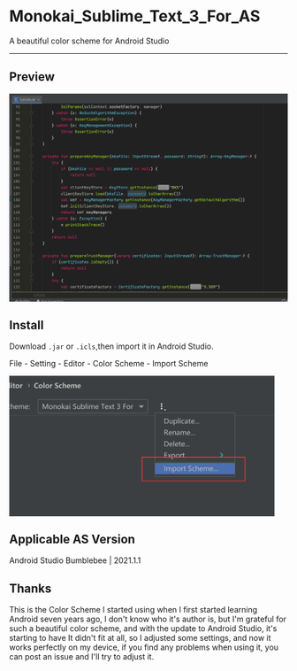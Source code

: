 # Monokai_Sublime_Text_3_For_AS
A beautiful color scheme for Android Studio

---
## Preview
<img 
    src="./preview.png" 
    width = "1200"  
    alt="Preview" 
    align=center />

## Install
Download `.jar` or `.icls`,then import it in Android Studio.

File - Setting - Editor - Color Scheme - Import Scheme

<img 
    src="./import.png" 
    width = "480"  
    alt="Preview" 
    align=center />

## Applicable AS Version

Android Studio Bumblebee | 2021.1.1

## Thanks
This is the Color Scheme I started using when I first started learning Android seven years ago, I don't know who it's author is, but I'm grateful for such a beautiful color scheme, and with the update to Android Studio, it's starting to have It didn't fit at all, so I adjusted some settings, and now it works perfectly on my device, if you find any problems when using it, you can post an issue and I'll try to adjust it.